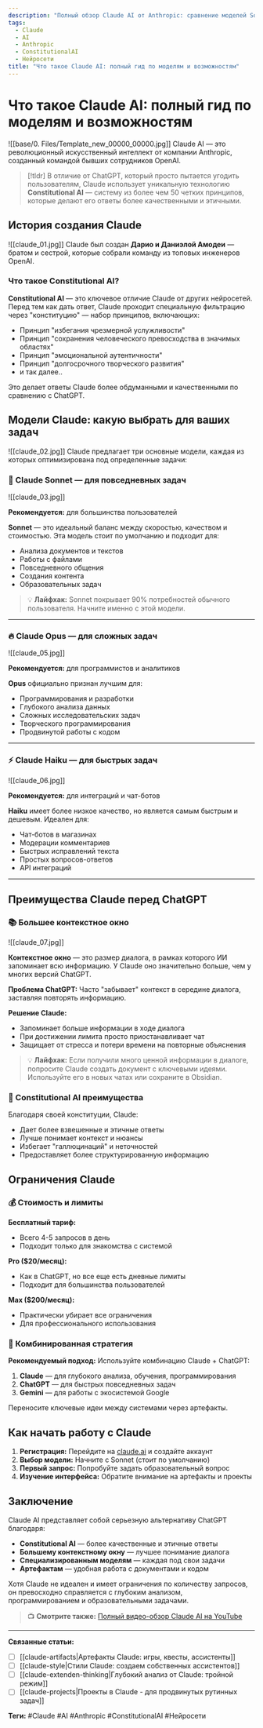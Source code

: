 ```yaml
---
description: "Полный обзор Claude AI от Anthropic: сравнение моделей Sonnet, Opus и Haiku, преимущества Constitutional AI, ограничения и отличия от ChatGPT"
tags:
  - Claude
  - AI
  - Anthropic
  - ConstitutionalAI
  - Нейросети
title: "Что такое Claude AI: полный гид по моделям и возможностям"
---
```


# Что такое Claude AI: полный гид по моделям и возможностям

![[base/0. Files/Template_new_00000_00000.jpg]]
Claude AI — это революционный искусственный интеллект от компании Anthropic, созданный командой бывших сотрудников OpenAI. 

> [!tldr] 
>  В отличие от ChatGPT, который просто пытается угодить пользователям, Claude использует уникальную технологию **Constitutional AI** — систему из более чем 50 четких принципов, которые делают его ответы более качественными и этичными.

## История создания Claude

![[claude_01.jpg]]
Claude был создан **Дарио и Даниэлой Амодеи** — братом и сестрой, которые собрали команду из топовых инженеров OpenAI. 

### Что такое Constitutional AI?

**Constitutional AI** — это ключевое отличие Claude от других нейросетей. Перед тем как дать ответ, Claude проходит специальную фильтрацию через "конституцию" — набор принципов, включающих:

- Принцип "избегания чрезмерной услужливости"
- Принцип "сохранения человеческого превосходства в значимых областях"
- Принцип "эмоциональной аутентичности"
- Принцип "долгосрочного творческого развития"
- и так далее..

Это делает ответы Claude более обдуманными и качественными по сравнению с ChatGPT.

## Модели Claude: какую выбрать для ваших задач

![[claude_02.jpg]]
Claude предлагает три основные модели, каждая из которых оптимизирована под определенные задачи:

### 🚀 Claude Sonnet — для повседневных задач

![[claude_03.jpg]]

**Рекомендуется:** для большинства пользователей

**Sonnet** — это идеальный баланс между скоростью, качеством и стоимостью. Эта модель стоит по умолчанию и подходит для:

- Анализа документов и текстов
- Работы с файлами
- Повседневного общения
- Создания контента
- Образовательных задач

> 💡 **Лайфхак:** Sonnet покрывает 90% потребностей обычного пользователя. Начните именно с этой модели.

---
### 🔥 Claude Opus — для сложных задач

![[claude_05.jpg]]

**Рекомендуется:** для программистов и аналитиков

**Opus** официально признан лучшим для:

- Программирования и разработки
- Глубокого анализа данных
- Сложных исследовательских задач
- Творческого программирования
- Продвинутой работы с кодом

---
### ⚡ Claude Haiku — для быстрых задач

![[claude_06.jpg]]

**Рекомендуется:** для интеграций и чат-ботов

**Haiku** имеет более низкое качество, но является самым быстрым и дешевым. Идеален для:

- Чат-ботов в магазинах
- Модерации комментариев
- Быстрых исправлений текста
- Простых вопросов-ответов
- API интеграций

---
## Преимущества Claude перед ChatGPT

### 📚 Большее контекстное окно

![[claude_07.jpg]]

**Контекстное окно** — это размер диалога, в рамках которого ИИ запоминает всю информацию. У Claude оно значительно больше, чем у многих версий ChatGPT.

**Проблема ChatGPT:** Часто "забывает" контекст в середине диалога, заставляя повторять информацию.

**Решение Claude:**

- Запоминает больше информации в ходе диалога
- При достижении лимита просто приостанавливает чат
- Защищает от стресса и потери времени на повторные объяснения

> 💡 **Лайфхак:** Если получили много ценной информации в диалоге, попросите Claude создать документ с ключевыми идеями. Используйте его в новых чатах или сохраните в Obsidian.

### 🎯 Constitutional AI преимущества

Благодаря своей конституции, Claude:

- Дает более взвешенные и этичные ответы
- Лучше понимает контекст и нюансы
- Избегает "галлюцинаций" и неточностей
- Предоставляет более структурированную информацию

## Ограничения Claude

### 💰 Стоимость и лимиты

**Бесплатный тариф:**

- Всего 4-5 запросов в день
- Подходит только для знакомства с системой

**Pro ($20/месяц):**

- Как в ChatGPT, но все еще есть дневные лимиты
- Подходит для большинства пользователей

**Max ($200/месяц):**

- Практически убирает все ограничения
- Для профессионального использования

### 🔄 Комбинированная стратегия

**Рекомендуемый подход:** Используйте комбинацию Claude + ChatGPT:

1. **Claude** — для глубокого анализа, обучения, программирования
2. **ChatGPT** — для быстрых повседневных задач
3. **Gemini** — для работы с экосистемой Google

Переносите ключевые идеи между системами через артефакты.

## Как начать работу с Claude

1. **Регистрация:** Перейдите на [claude.ai](https://claude.ai/) и создайте аккаунт
2. **Выбор модели:** Начните с Sonnet (стоит по умолчанию)
3. **Первый запрос:** Попробуйте задать образовательный вопрос
4. **Изучение интерфейса:** Обратите внимание на артефакты и проекты

## Заключение

Claude AI представляет собой серьезную альтернативу ChatGPT благодаря:

- **Constitutional AI** — более качественные и этичные ответы
- **Большему контекстному окну** — лучшее понимание диалога
- **Специализированным моделям** — каждая под свои задачи
- **Артефактам** — удобная работа с документами и кодом

Хотя Claude не идеален и имеет ограничения по количеству запросов, он превосходно справляется с глубоким анализом, программированием и образовательными задачами.

> 📺 **Смотрите также:** [Полный видео-обзор Claude AI на YouTube](https://youtube.com/@eltonlabs)

---

**Связанные статьи:**

- [ ] [[claude-artifacts|Артефакты Claude: игры, квесты, ассистенты]]
- [ ] [[claude-style|Стили Claude: создаем собственных ассистентов]]
- [ ] [[claude-extenden-thinking|Глубокий анализ от Claude: тройной режим]]
- [ ] [[claude-projects|Проекты в Claude - для продвинутых рутинных задач]]

**Теги:** #Claude #AI #Anthropic #ConstitutionalAI #Нейросети